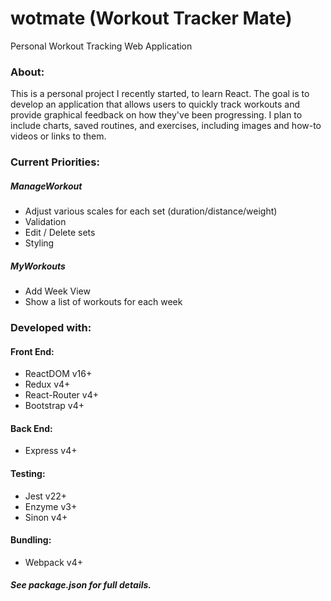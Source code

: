 # wotmate (Workout Tracker Mate)
Personal Workout Tracking Web Application

### About:
This is a personal project I recently started, to learn React. The goal is to develop an application that allows users to quickly track workouts and provide graphical feedback on how they've been progressing. I plan to include charts, saved routines, and exercises, including images and how-to videos or links to them.

### Current Priorities:
##### ManageWorkout 
- Adjust various scales for each set (duration/distance/weight)
- Validation
- Edit / Delete sets
- Styling
##### MyWorkouts
- Add Week View
- Show a list of workouts for each week

### Developed with:
#### Front End:
- ReactDOM v16+
- Redux v4+
- React-Router v4+
- Bootstrap v4+
#### Back End:
- Express v4+
#### Testing:
- Jest v22+
- Enzyme v3+
- Sinon v4+
#### Bundling:
- Webpack v4+

##### See package.json for full details.

